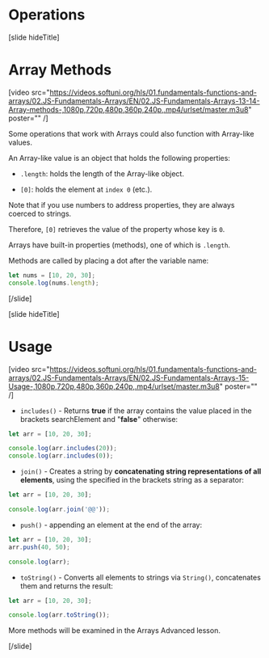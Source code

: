# Operations

[slide hideTitle]
# Array Methods

[video src="https://videos.softuni.org/hls/01.fundamentals-functions-and-arrays/02.JS-Fundamentals-Arrays/EN/02.JS-Fundamentals-Arrays-13-14-Array-methods-,1080p,720p,480p,360p,240p,.mp4/urlset/master.m3u8" poster="" /]

Some operations that work with Arrays could also function with Array-like values. 

An Array-like value is an object that holds the following properties: 

- `.length`: holds the length of the Array-like object.

- `[0]`: holds the element at `index 0` (etc.).

Note that if you use numbers to address properties, they are always coerced to strings.

Therefore, `[0]` retrieves the value of the property whose key is `0`. 

Arrays have built-in properties (methods), one of which is `.length`. 

Methods are called by placing a dot after the variable name: 

``` js live
let nums = [10, 20, 30];
console.log(nums.length);
```

[/slide]

[slide hideTitle]
# Usage

[video src="https://videos.softuni.org/hls/01.fundamentals-functions-and-arrays/02.JS-Fundamentals-Arrays/EN/02.JS-Fundamentals-Arrays-15-Usage-,1080p,720p,480p,360p,240p,.mp4/urlset/master.m3u8" poster="" /]

- `includes()` - Returns **true** if the array contains the value placed in the brackets  searchElement and "**false**" otherwise:

``` js live
let arr = [10, 20, 30];

console.log(arr.includes(20));
console.log(arr.includes(0));
```

- `join()` - Creates a string by **concatenating string representations of all elements**, using the specified in the brackets string as a separator:

``` js live
let arr = [10, 20, 30];

console.log(arr.join('@@'));
```

- `push()` - appending an element at the end of the array:

``` js live
let arr = [10, 20, 30];
arr.push(40, 50);

console.log(arr);
```

- `toString()` - Converts all elements to strings via `String()`, concatenates them and returns the result:

``` js live
let arr = [10, 20, 30];

console.log(arr.toString());
```

More methods will be examined in the Arrays Advanced lesson. 

[/slide]
